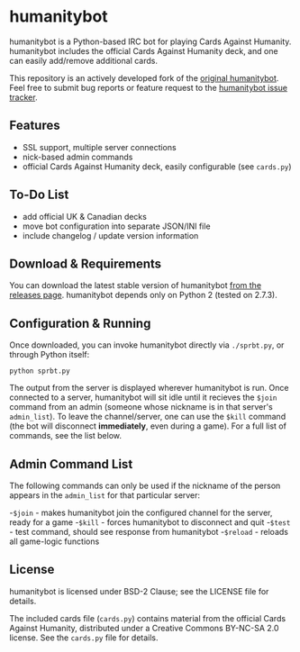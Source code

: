 
humanitybot
===========

humanitybot is a Python-based IRC bot for playing Cards Against Humanity.  humanitybot includes the official Cards Against Humanity deck, and one can easily add/remove additional cards.

This repository is an actively developed fork of the [original humanitybot](https://github.com/SuperMatt/humanitybot).  Feel free to submit bug reports or feature request to the [humanitybot issue tracker](https://github.com/Breakthrough/humanitybot/issues).


Features
-------------

 - SSL support, multiple server connections
 - nick-based admin commands
 - official Cards Against Humanity deck, easily configurable (see `cards.py`)

To-Do List
-------------

 - add official UK & Canadian decks
 - move bot configuration into separate JSON/INI file
 - include changelog / update version information



Download & Requirements
---------------------------

You can download the latest stable version of humanitybot [from the releases page](https://github.com/Breakthrough/humanitybot/releases).  humanitybot depends only on Python 2 (tested on 2.7.3).



Configuration & Running
---------------------------

Once downloaded, you can invoke humanitybot directly via `./sprbt.py`, or through Python itself:

    python sprbt.py

The output from the server is displayed wherever humanitybot is run.  Once connected to a server, humanitybot will sit idle until it recieves the `$join` command from an admin (someone whose nickname is in that server's `admin_list`).  To leave the channel/server, one can use the `$kill` command (the bot will disconnect **immediately**, even during a game).  For a full list of commands, see the list below.


Admin Command List
---------------------------

The following commands can only be used if the nickname of the person appears in the `admin_list` for that particular server:

 -`$join` - makes humanitybot join the configured channel for the server, ready for a game
 -`$kill` - forces humanitybot to disconnect and quit
 -`$test` - test command, should see response from humanitybot
 -`$reload` - reloads all game-logic functions


License
-------------

humanitybot is licensed under BSD-2 Clause; see the LICENSE file for details.

The included cards file (`cards.py`) contains material from the official Cards Against Humanity, distributed under a Creative Commons BY-NC-SA 2.0 license.  See the `cards.py` file for details.

